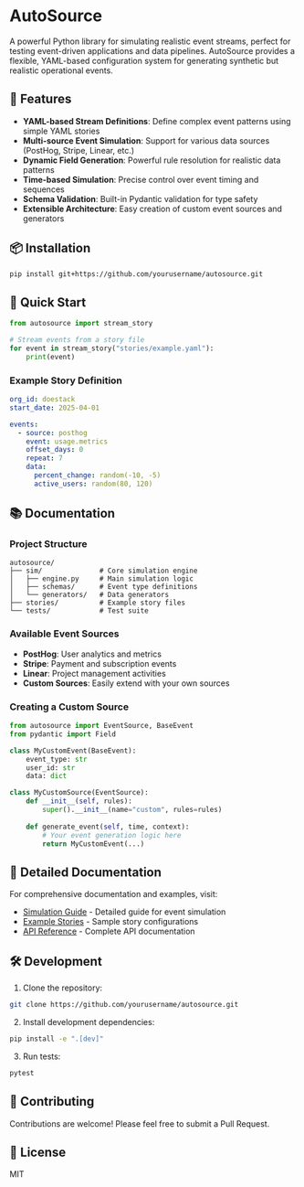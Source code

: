 # AutoSource

A powerful Python library for simulating realistic event streams, perfect for testing event-driven applications and data pipelines. AutoSource provides a flexible, YAML-based configuration system for generating synthetic but realistic operational events.

## 🚀 Features

- **YAML-based Stream Definitions**: Define complex event patterns using simple YAML stories
- **Multi-source Event Simulation**: Support for various data sources (PostHog, Stripe, Linear, etc.)
- **Dynamic Field Generation**: Powerful rule resolution for realistic data patterns
- **Time-based Simulation**: Precise control over event timing and sequences
- **Schema Validation**: Built-in Pydantic validation for type safety
- **Extensible Architecture**: Easy creation of custom event sources and generators

## 📦 Installation

```bash
pip install git+https://github.com/yourusername/autosource.git
```

## 🚀 Quick Start

```python
from autosource import stream_story

# Stream events from a story file
for event in stream_story("stories/example.yaml"):
    print(event)
```

### Example Story Definition

```yaml
org_id: doestack
start_date: 2025-04-01

events:
  - source: posthog
    event: usage.metrics
    offset_days: 0
    repeat: 7
    data:
      percent_change: random(-10, -5)
      active_users: random(80, 120)
```

## 📚 Documentation

### Project Structure
```
autosource/
├── sim/              # Core simulation engine
│   ├── engine.py     # Main simulation logic
│   ├── schemas/      # Event type definitions
│   └── generators/   # Data generators
├── stories/          # Example story files
└── tests/            # Test suite
```

### Available Event Sources

- **PostHog**: User analytics and metrics
- **Stripe**: Payment and subscription events
- **Linear**: Project management activities
- **Custom Sources**: Easily extend with your own sources

### Creating a Custom Source

```python
from autosource import EventSource, BaseEvent
from pydantic import Field

class MyCustomEvent(BaseEvent):
    event_type: str
    user_id: str
    data: dict

class MyCustomSource(EventSource):
    def __init__(self, rules):
        super().__init__(name="custom", rules=rules)
    
    def generate_event(self, time, context):
        # Your event generation logic here
        return MyCustomEvent(...)
```

## 📖 Detailed Documentation

For comprehensive documentation and examples, visit:
- [Simulation Guide](sim/README.md) - Detailed guide for event simulation
- [Example Stories](stories/) - Sample story configurations
- [API Reference](docs/API.md) - Complete API documentation

## 🛠️ Development

1. Clone the repository:
```bash
git clone https://github.com/yourusername/autosource.git
```

2. Install development dependencies:
```bash
pip install -e ".[dev]"
```

3. Run tests:
```bash
pytest
```

## 🤝 Contributing

Contributions are welcome! Please feel free to submit a Pull Request.

## 📄 License

MIT 